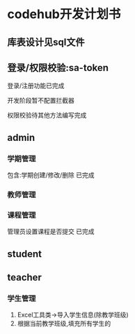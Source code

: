 # codehub开发计划书

## 库表设计见sql文件

## 登录/权限校验:sa-token

登录/注册功能已完成

开发阶段暂不配置拦截器

权限校验待其他方法编写完成

## admin

### 学期管理

包含:学期创建/修改/删除
已完成

### 教师管理



### 课程管理

管理员设置课程是否提交
已完成


## student



## teacher










### 学生管理

1. Excel工具类->导入学生信息(除教学班级)
2. 根据当前教学班级,填充所有学生的










